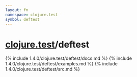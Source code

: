 ```yaml
---
layout: fn
namespace: clojure.test
symbol: deftest
---
```


# [clojure.test](../)/deftest

{% include 1.4.0/clojure.test/deftest/docs.md %}
{% include 1.4.0/clojure.test/deftest/examples.md %}
{% include 1.4.0/clojure.test/deftest/src.md %}


